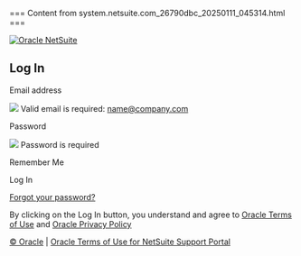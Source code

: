 === Content from system.netsuite.com_26790dbc_20250111_045314.html ===


[![Oracle NetSuite](/authentication/ui/loginpage/assets/logo/NetSuite-logo-mobius.svg)](http://www.netsuite.com/portal/home.shtml?noredirect=T)
## Log In

Email address

![](/uiredwood/img/message/error.svg)
Valid email is required: name@company.com

Password

![](/uiredwood/img/message/error.svg)
Password is required

Remember Me

Log In

[Forgot your password?](/app/login/preparepwdreset.nl?email=&)

By clicking on the Log In button, you understand and agree to
[Oracle Terms of Use](https://www.oracle.com/us/legal/terms/index.html)
and
[Oracle Privacy Policy](https://www.oracle.com/us/legal/privacy/privacy-policy/index.html)

[© Oracle](https://www.oracle.com/legal/copyright.html)
|
[Oracle Terms of Use for NetSuite Support Portal](http://www.netsuite.com/portal/assets/pdf/oracle-terms-use-netsuite-support-portal.pdf)


